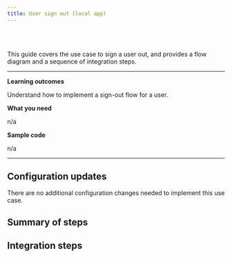 ```yaml
---
title: User sign out (local app)
---
```


<div class="oie-embedded-sdk">

<ApiLifecycle access="ie" /><br>
<ApiLifecycle access="Limited GA" /><br>

This guide covers the use case to sign a user out, and provides a flow diagram and a sequence of integration steps.

---

**Learning outcomes**

Understand how to implement a sign-out flow for a user.

**What you need**

n/a

**Sample code**

n/a

---

## Configuration updates

There are no additional configuration changes needed to implement this use case.

## Summary of steps

<StackSelector snippet="summaryofsteps" noSelector />

## Integration steps

<StackSelector snippet="integrationsteps" noSelector />

</div>
